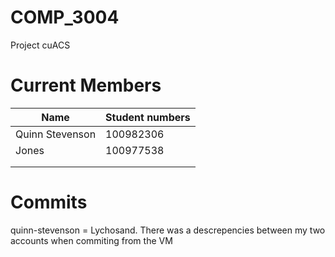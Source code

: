 # COMP_3004
Project cuACS

# Current Members
| Name                    | Student numbers          |
|-------------------------|--------------------------|
| Quinn Stevenson         | 100982306                |
| Jones			  | 100977538                |
|                         |                          |
|                         |                          |



# Commits
quinn-stevenson = Lychosand.  There was a descrepencies between my two accounts when commiting from the VM


